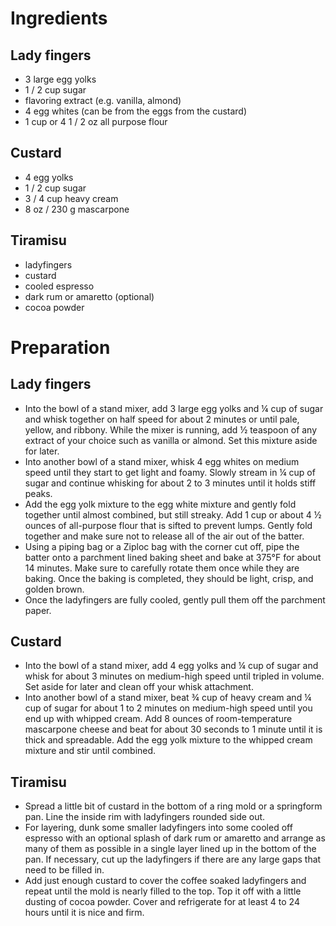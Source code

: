 # Ingredients

## Lady fingers

- 3 large egg yolks
- 1 / 2 cup sugar
- flavoring extract (e.g. vanilla, almond)
- 4 egg whites (can be from the eggs from the custard)
- 1 cup or 4 1 / 2 oz all purpose flour

## Custard

- 4 egg yolks
- 1 / 2 cup sugar
- 3 / 4 cup heavy cream
- 8 oz / 230 g mascarpone

## Tiramisu

- ladyfingers
- custard
- cooled espresso
- dark rum or amaretto (optional)
- cocoa powder

# Preparation

## Lady fingers

- Into the bowl of a stand mixer, add 3 large egg yolks and ¼ cup of sugar and
	whisk together on half speed for about 2 minutes or until pale,
	yellow, and ribbony. While the mixer is running, add ½ teaspoon of any
	extract of your choice such as vanilla or almond. Set this mixture
	aside for later.
- Into another bowl of a stand mixer, whisk 4 egg whites on medium speed until
	they start to get light and foamy. Slowly stream in ¼ cup of sugar and
	continue whisking for about 2 to 3 minutes until it holds stiff peaks. 
- Add the egg yolk mixture to the egg white mixture and gently fold together
	until almost combined, but still streaky. Add 1 cup or about
	4 ½ ounces of all-purpose flour that is sifted to prevent lumps.
	Gently fold together and make sure not to release all of the air out
	of the batter.
- Using a piping bag or a Ziploc bag with the corner cut off, pipe the batter
	onto a parchment lined baking sheet and bake at 375°F for about 14
	minutes. Make sure to carefully rotate them once while they are
	baking. Once the baking is completed, they should be light, crisp, and
	golden brown. 
- Once the ladyfingers are fully cooled, gently pull them off the parchment
	paper.

## Custard

- Into the bowl of a stand mixer, add 4 egg yolks and ¼ cup of sugar and whisk
	for about 3 minutes on medium-high speed until tripled in volume. Set
	aside for later and clean off your whisk attachment. 
- Into another bowl of a stand mixer, beat ¾ cup of heavy cream and ¼ cup of
	sugar for about 1 to 2 minutes on medium-high speed until you end up
	with whipped cream. Add 8 ounces of room-temperature mascarpone cheese
	and beat for about 30 seconds to 1 minute until it is thick and
	spreadable. Add the egg yolk mixture to the whipped cream mixture and
	stir until combined.  

## Tiramisu

- Spread a little bit of custard in the bottom of a ring mold or a springform
	pan. Line the inside rim with ladyfingers rounded side out.
- For layering, dunk some smaller ladyfingers into some cooled off espresso
	with an optional splash of dark rum or amaretto and arrange as many of
	them as possible in a single layer lined up in the bottom of the pan.
	If necessary, cut up the ladyfingers if there are any large gaps that
	need to be filled in. 
- Add just enough custard to cover the coffee soaked ladyfingers and repeat
	until the mold is nearly filled to the top. Top it off with a little
	dusting of cocoa powder. Cover and refrigerate for at least 4 to 24
	hours until it is nice and firm. 

